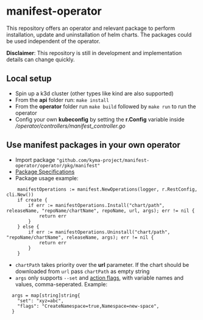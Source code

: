 # manifest-operator

This repository offers an operator and relevant package to perform installation, update and uninstallation of helm charts.
The packages could be used independent of the operator.

**Disclaimer**: This repository is still in development and implementation details can change quickly.

## Local setup

- Spin up a k3d cluster (other types like kind are also supported)
- From the **api** folder run: 
`make install`
- From the **operator** folder run
  `make build` 
followed by
  `make run`
to run the operator
- Config your own **kubeconfig** by setting the **r.Config** variable inside */operator/controllers/manifest_controller.go*


## Use manifest packages in your own operator

- Import package `"github.com/kyma-project/manifest-operator/operator/pkg/manifest"`
- [Package Specifications](https://pkg.go.dev/github.com/kyma-project/manifest-operator/operator/pkg/manifest) 
- Package usage example:
```
    manifestOperations := manifest.NewOperations(logger, r.RestConfig, cli.New())
	if create {
		if err := manifestOperations.Install("chart/path", releaseName, "repoName/chartName", repoName, url, args); err != nil {
			return err
		}
	} else {
		if err := manifestOperations.Uninstall("chart/path", "repoName/chartName", releaseName, args); err != nil {
			return err
		}
	}
  ```
- `chartPath` takes priority over the **url** parameter. If the chart should be downloaded from `url` pass `chartPath` as empty string
- `args` only supports `--set` and [action flags](https://github.com/helm/helm/blob/v3.9.0/pkg/action/install.go#L66), with variable names and values, comma-seperated. Example:
```
  args = map[string]string{
    "set": "xyz=abc",
    "flags": "CreateNamespace=true,Namespace=new-space",
  }
  ```
